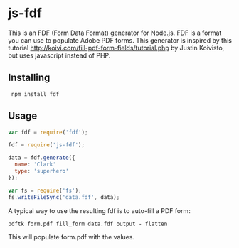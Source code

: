 js-fdf
======

This is an FDF (Form Data Format) generator for Node.js. FDF is a format you can use to populate Adobe PDF forms. This generator is inspired by this tutorial http://koivi.com/fill-pdf-form-fields/tutorial.php by Justin Koivisto, but uses javascript instead of PHP.

Installing
----------
````
 npm install fdf
````

Usage
-----
````javascript
var fdf = require('fdf');

fdf = require('js-fdf');

data = fdf.generate({
  name: 'Clark'
  type: 'superhero'
});

var fs = require('fs');
fs.writeFileSync('data.fdf', data);
````

A typical way to use the resulting fdf is to auto-fill a PDF form:

````
pdftk form.pdf fill_form data.fdf output - flatten
````

This will populate form.pdf with the values.
